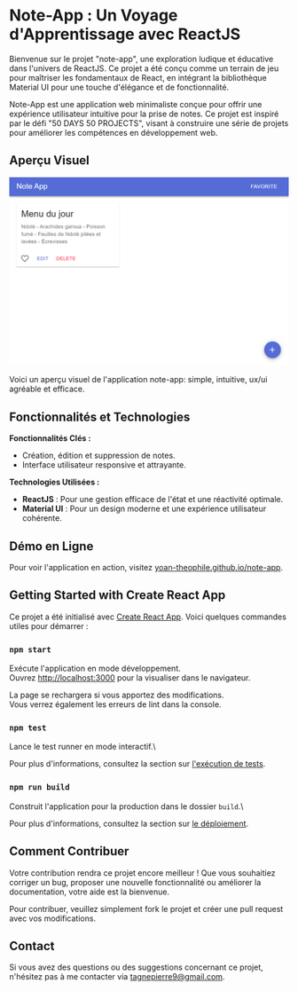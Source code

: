 # Note-App : Un Voyage d'Apprentissage avec ReactJS

Bienvenue sur le projet "note-app", une exploration ludique et éducative dans l'univers de ReactJS. Ce projet a été conçu comme un terrain de jeu pour maîtriser les fondamentaux de React, en intégrant la bibliothèque Material UI pour une touche d'élégance et de fonctionnalité.

Note-App est une application web minimaliste conçue pour offrir une expérience utilisateur intuitive pour la prise de notes. Ce projet est inspiré par le défi "50 DAYS 50 PROJECTS", visant à construire une série de projets pour améliorer les compétences en développement web.

## Aperçu Visuel

![Capture d'écran de note-app](public/live-project.png)

Voici un aperçu visuel de l'application note-app: simple, intuitive, ux/ui agréable et efficace.

## Fonctionnalités et Technologies

**Fonctionnalités Clés :**
- Création, édition et suppression de notes.
- Interface utilisateur responsive et attrayante.

**Technologies Utilisées :**
- **ReactJS** : Pour une gestion efficace de l'état et une réactivité optimale.
- **Material UI** : Pour un design moderne et une expérience utilisateur cohérente.

## Démo en Ligne

Pour voir l'application en action, visitez [yoan-theophile.github.io/note-app](https://yoan-theophile.github.io/note-app/).

## Getting Started with Create React App

Ce projet a été initialisé avec [Create React App](https://github.com/facebook/create-react-app). Voici quelques commandes utiles pour démarrer :

### `npm start`

Exécute l'application en mode développement.\
Ouvrez [http://localhost:3000](http://localhost:3000) pour la visualiser dans le navigateur.

La page se rechargera si vous apportez des modifications.\
Vous verrez également les erreurs de lint dans la console.

### `npm test`

Lance le test runner en mode interactif.\

Pour plus d'informations, consultez la section sur [l'exécution de tests](https://facebook.github.io/create-react-app/docs/running-tests).

### `npm run build`

Construit l'application pour la production dans le dossier `build`.\

Pour plus d'informations, consultez la section sur [le déploiement](https://facebook.github.io/create-react-app/docs/deployment).

## Comment Contribuer

Votre contribution rendra ce projet encore meilleur ! Que vous souhaitiez corriger un bug, proposer une nouvelle fonctionnalité ou améliorer la documentation, votre aide est la bienvenue.

Pour contribuer, veuillez simplement fork le projet et créer une pull request avec vos modifications.

## Contact

Si vous avez des questions ou des suggestions concernant ce projet, n'hésitez pas à me contacter via tagnepierre9@gmail.com.

